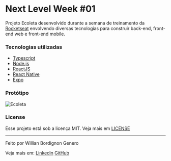 # Next Level Week #01

Projeto Ecoleta desenvolvido durante a semana de treinamento da [Rocketseat](https://rocketseat.com.br) envolvendo diversas tecnologias para construir back-end, front-end web e front-end mobile.

### Tecnologias utilizadas
- [Typescript](https://www.typescriptlang.org)
- [Node.js](https://nodejs.org/en/)
- [ReactJS](https://reactjs.org)
- [React Native](https://reactnative.dev)
- [Expo](https://expo.io)

### Protótipo

![Ecoleta](https://github.com/Rocketseat/nlw-01-booster/raw/master/.github/ecoleta.png)

### License

Esse projeto está sob a licença MIT. Veja mais em [LICENSE](https://github.com/WillianGenero/NextLevelWeek01/LINCENSE.md)

---

Feito por Willian Bordignon Genero

Veja mais em: [Linkedin](https://www.linkedin.com/in/willian-genero-811012193/) [GitHub](https://github.com/WillianGenero)
